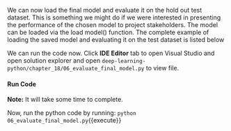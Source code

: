 We can now load the final model and evaluate it on the hold out test dataset. This is something
we might do if we were interested in presenting the performance of the chosen model to project
stakeholders. The model can be loaded via the load model() function. The complete example
of loading the saved model and evaluating it on the test dataset is listed below

We can run the code now. Click **IDE Editor** tab to open Visual Studio and open solution explorer and open `deep-learning-python/chapter_18/06_evaluate_final_model.py` to view file.


#### Run Code
**Note:** It will take some time to complete.

Now, run the python code by running: `python 06_evaluate_final_model.py`{{execute}}